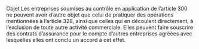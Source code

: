 Objet
Les entreprises soumises au contrôle en application de l’article 300 ne peuvent avoir d’autre objet que celui de pratiquer des opérations mentionnées à l’article 328, ainsi que celles qui en découlent directement, à l’exclusion de toute autre activité commerciale.
Elles peuvent faire souscrire des contrats d’assurance pour le compte d’autres entreprises agréées avec lesquelles elles ont conclu un accord à cet effet.